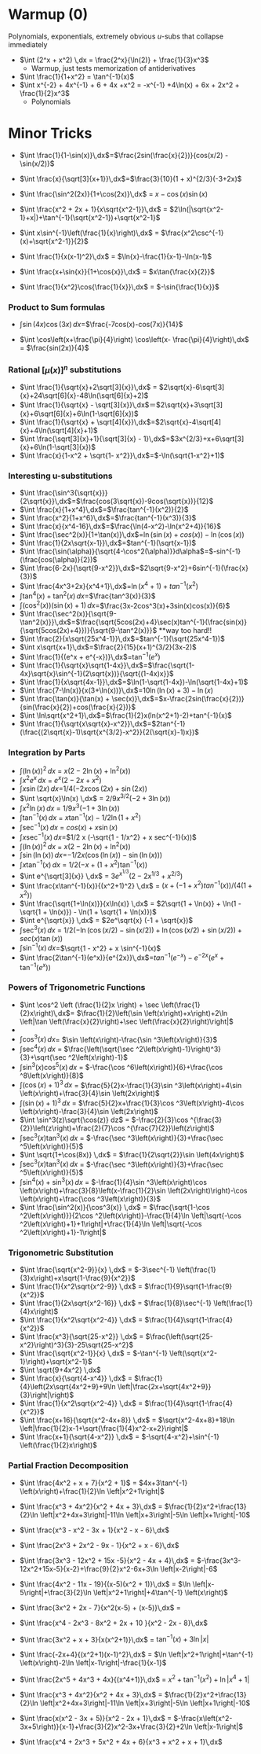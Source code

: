 # Warmup (0)
Polynomials, exponentials, extremely obvious $u$-subs that collapse immediately
- $\int (2^x + x^2) \,dx = \frac{2^x}{\ln(2)} + \frac{1}{3}x^3$
    - Warmup, just tests memorization of antiderivatives
- $\int \frac{1}{1+x^2} = \tan^{-1}(x)$
- $\int x^{-2} + 4x^{-1} + 6 + 4x +x^2 = -x^{-1} +4\ln(x) + 6x + 2x^2 + \frac{1}{2}x^3$
    - Polynomials


# Minor Tricks

- $\int \frac{1}{1-\sin(x)}\,dx$=$\frac{2sin(\frac{x}{2})}{cos(x/2) - \sin(x/2)}$
- $\int \frac{x}{\sqrt[3]{x+1}}\,dx$=$\frac{3}{10}(1 + x)^{2/3}(-3+2x)$
- $\int \frac{\sin^2(2x)}{1+\cos(2x)}\,dx$ = $x-\cos(x)\sin(x)$
- $\int \frac{x^2 + 2x + 1}{x\sqrt{x^2-1}}\,dx$ = $2\ln(|\sqrt{x^2-1}+x|)+\tan^{-1}(\sqrt{x^2-1})+\sqrt{x^2-1}$

- $\int x\sin^{-1}\left(\frac{1}{x}\right)\,dx$ = $\frac{x^2\csc^{-1}(x)+\sqrt{x^2-1}}{2}$
- $\int \frac{1}{x(x-1)^2}\,dx$ = $\ln{x}-\frac{1}{x-1}-\ln(x-1)$
- $\int \frac{x+\sin{x}}{1+\cos{x}}\,dx$ = $x\tan{\frac{x}{2}}$
- $\int \frac{1}{x^2}\cos{\frac{1}{x}}\,dx$ = $-\sin{\frac{1}{x}}$

### Product to Sum formulas
- $\int \sin(4x)\cos(3x)\,dx$=$\frac{-7cos(x)-cos(7x)}{14}$

- $\int \cos\left(x+\frac{\pi}{4}\right) \cos\left(x- \frac{\pi}{4}\right)\,dx$ = $\frac{sin(2x)}{4}$

### Rational $[\mu(x)]^n$ substitutions
- $\int \frac{1}{\sqrt{x}+2\sqrt[3]{x}}\,dx$ = $2\sqrt{x}-6\sqrt[3]{x}+24\sqrt[6]{x}-48\ln(\sqrt[6]{x}+2)$
- $\int \frac{1}{\sqrt{x} - \sqrt[3]{x}}\,dx$＝$2\sqrt{x}+3\sqrt[3]{x}+6\sqrt[6]{x}+6\ln(1-\sqrt[6]{x})$
- $\int \frac{1}{\sqrt{x} + \sqrt[4]{x}}\,dx$=$2\sqrt{x}-4\sqrt[4]{x}+4\ln(\sqrt[4]{x}+1)$
- $\int \frac{\sqrt[3]{x}+1}{\sqrt[3]{x} - 1}\,dx$=$3x^{2/3}+x+6\sqrt[3]{x}+6\ln(1-\sqrt[3]{x})$
- $\int \frac{x}{1-x^2 + \sqrt{1- x^2}}\,dx$=$-\ln(\sqrt{1-x^2}+1)$


### Interesting u-substitutions


- $\int \frac{\sin^3{\sqrt{x}}}{2\sqrt{x}}\,dx$=$\frac{cos(3\sqrt{x})-9cos(\sqrt{x})}{12}$
- $\int \frac{x}{1+x^4}\,dx$=$\frac{tan^{-1}(x^2)}{2}$
- $\int \frac{x^2}{1+x^6}\,dx$=$\frac{tan^{-1}(x^3)}{3}$
- $\int \frac{x}{x^4-16}\,dx$=$\frac{\ln(4-x^2)-\ln(x^2+4)}{16}$
- $\int \frac{\sec^2(x)}{1+\tan(x)}\,dx$=$\ln(\sin(x)+cos(x))-\ln(\cos(x))$
- $\int \frac{1}{2x\sqrt{x-1}}\,dx$=$tan^{-1}(\sqrt{x-1})$
- $\int \frac{\sin(\alpha)}{\sqrt{4-\cos^2(\alpha)}}d\alpha$=$-sin^{-1}(\frac{cos(\alpha)}{2})$
- $\int \frac{6-2x}{\sqrt{9-x^2}}\,dx$=$2\sqrt{9-x^2}+6sin^{-1}(\frac{x}{3})$
- $\int \frac{4x^3+2x}{x^4+1}\,dx$=$\ln(x^4+1)+tan^{-1}(x^2)$
- $\int \tan^4(x) + \tan^2(x)\,dx$=$\frac{tan^3(x)}{3}$
- $\int (\cos^2(x))(\sin(x) + 1)\,dx$=$\frac{3x-2cos^3(x)+3sin(x)cos(x)}{6}$
- $\int \frac{\sec^2(x)}{\sqrt{9-\tan^2(x)}}\,dx$=$\frac{\sqrt{5cos(2x)+4}\sec(x)tan^{-1}(\frac{sin(x)}{\sqrt{5cos(2x)+4}})}{\sqrt{9-\tan^2(x)}}$ **way too hard!!
- $\int \frac{2}{x\sqrt{25x^4-1}}\,dx$=$tan^{-1}(\sqrt{25x^4-1})$
- $\int x\sqrt{x+1}\,dx$=$\frac{2}{15}(x+1)^{3/2}(3x-2)$
- $\int \frac{1}{(e^x + e^{-x})}\,dx$=$\tan^{-1}(e^x)$
- $\int \frac{1}{\sqrt{x}\sqrt{1-4x}}\,dx$=$\frac{\sqrt{1-4x}\sqrt{x}\sin^{-1}(2\sqrt{x})}{\sqrt{(1-4x)x}}$
- $\int \frac{1}{x\sqrt{4x-1}}\,dx$=$\ln(1-\sqrt{1-4x})-\ln(\sqrt{1-4x}+1)$
- $\int \frac{7-\ln(x)}{x(3+\ln(x))}\,dx$=$10\ln(\ln(x)+3)-\ln(x)$
- $\int \frac{\tan(x)}{\tan(x) + \sec(x)}\,dx$=$x-\frac{2sin(\frac{x}{2})}{sin(\frac{x}{2})+cos(\frac{x}{2})}$
- $\int \ln\sqrt{x^2+1}\,dx$=$\frac{1}{2}x(ln(x^2+1)-2)+tan^{-1}(x)$
- $\int \frac{1}{\sqrt{x\sqrt{x}-x^2}}\,dx$=$2tan^{-1}(\frac{(2\sqrt{x}-1)\sqrt{x^{3/2}-x^2}}{2(\sqrt{x}-1)x})$

### Integration by Parts
- $\int (\ln(x))^2 \,dx$ = $x (2 - 2 \ln(x) + \ln^2(x))$
- $\int x^2e^x \,dx$ = $e^x (2 - 2 x + x^2)$
- $\int x\sin(2x) \,dx$=$1/4 (-2 x \cos(2 x) + \sin(2 x))$
- $\int \sqrt{x}\ln(x) \,dx$ = $2/9 x^{3/2} (-2 + 3 \ln(x))$
- $\int x^2\ln(x) \,dx$ = $1/9 x^3 (-1 + 3 \ln(x))$
- $\int \tan^{-1}(x) \,dx$ = $x \tan^{-1}(x) - 1/2 \ln(1 + x^2)$
- $\int \sec^{-1}(x) \,dx$ = ${cos(x) + x \sin(x)}$
- $\int x\sec^{-1}(x) \,dx$=$1/2 x (-\sqrt{1 - 1/x^2} + x sec^{-1}(x))$
- $\int (\ln(x))^2 \,dx$ = $x (2 - 2 \ln(x) + \ln^2(x))$
- $\int \sin(\ln(x)) \,dx$=$-1/2 x (\cos(\ln(x)) - \sin(\ln(x)))$
- $\int x\tan^{-1}(x) \,dx$ = $1/2 (-x + (1 + x^2) \tan^{-1}(x))$
- $\int e^{\sqrt[3]{x}} \,dx$ = $3e^{x^{1/3}} (2 - 2x^{1/3}+ x^{2/3})$
- $\int \frac{x\tan^{-1}(x)}{(x^2+1)^2} \,dx$ = $(x + (-1 + x^2)tan^{-1}(x))/(4 (1 + x^2))$
- $\int \frac{\sqrt{1+\ln(x)}}{x\ln(x)} \,dx$ = $2\sqrt{1 + \ln(x)} + \ln(1 - \sqrt{1 + \ln(x)}) - \ln(1 + \sqrt{1 + \ln(x)})$
- $\int e^{\sqrt{x}} \,dx$ = $2e^\sqrt{x} (-1 + \sqrt{x})$
- $\int \sec^3(x) \,dx$ = $1/2 (-\ln(\cos(x/2) - \sin(x/2)) + \ln(\cos(x/2) + \sin(x/2)) + sec(x) \tan(x))$
- $\int \sin^{-1}(x) \,dx$=$\sqrt{1 - x^2} + x \sin^{-1}(x)$
- $\int \frac{2\tan^{-1}(e^x)}{e^{2x}}\,dx$=$tan^{-1}(e^{-x}) - e^{-2x}(e^x + \tan^{-1}(e^x))$

### Powers of Trigonometric Functions

- $\int \cos^2 \left (\frac{1}{2}x \right) + \sec \left(\frac{1}{2}x\right)\,dx$= $\frac{1}{2}\left(\sin \left(x\right)+x\right)+2\ln \left|\tan \left(\frac{x}{2}\right)+\sec \left(\frac{x}{2}\right)\right|$
-
- $\int \cos^3(x) \,dx$= $\sin \left(x\right)-\frac{\sin ^3\left(x\right)}{3}$
- $\int \sec^4(x) \,dx$ = $\frac{\left(\sqrt{\sec ^2\left(x\right)-1}\right)^3}{3}+\sqrt{\sec ^2\left(x\right)-1}$
- $\int \sin^3(x)\cos^5(x) \,dx$ = $-\frac{\cos ^6\left(x\right)}{6}+\frac{\cos ^8\left(x\right)}{8}$
- $\int (\cos(x)+1)^3 \,dx$ = $\frac{5}{2}x-\frac{1}{3}\sin ^3\left(x\right)+4\sin \left(x\right)+\frac{3}{4}\sin \left(2x\right)$
- $\int (\sin(x)+1)^3 \,dx$ = $\frac{5}{2}x+\frac{1}{3}\cos ^3\left(x\right)-4\cos \left(x\right)-\frac{3}{4}\sin \left(2x\right)$
- $\int \sin^3(z)\sqrt{\cos(z)} dz$ = $-\frac{2}{3}\cos ^{\frac{3}{2}}\left(z\right)+\frac{2}{7}\cos ^{\frac{7}{2}}\left(z\right)$
- $\int \sec^3(x)\tan^3(x) \,dx$ = $-\frac{\sec ^3\left(x\right)}{3}+\frac{\sec ^5\left(x\right)}{5}$
- $\int \sqrt{1+\cos(8x)} \,dx$ = $\frac{1}{2\sqrt{2}}\sin \left(4x\right)$
- $\int \sec^3(x)\tan^3(x) \,dx$ = $-\frac{\sec ^3\left(x\right)}{3}+\frac{\sec ^5\left(x\right)}{5}$
- $\int \sin^4(x) + \sin^3(x) \,dx$ = $-\frac{1}{4}\sin ^3\left(x\right)\cos \left(x\right)+\frac{3}{8}\left(x-\frac{1}{2}\sin \left(2x\right)\right)-\cos \left(x\right)+\frac{\cos ^3\left(x\right)}{3}$
- $\int \frac{\sin^2(x)}{\cos^3(x)} \,dx$ = $\frac{\sqrt{1-\cos ^2\left(x\right)}}{2\cos ^2\left(x\right)}-\frac{1}{4}\ln \left|\sqrt{-\cos ^2\left(x\right)+1}+1\right|+\frac{1}{4}\ln \left|\sqrt{-\cos ^2\left(x\right)+1}-1\right|$

### Trigonometric Substitution


- $\int \frac{\sqrt{x^2-9}}{x} \,dx$ = $-3\sec^{-1} \left(\frac{1}{3}x\right)+x\sqrt{1-\frac{9}{x^2}}$
- $\int \frac{1}{x^2\sqrt{x^2-9}} \,dx$ = $\frac{1}{9}\sqrt{1-\frac{9}{x^2}}$
- $\int \frac{1}{2x\sqrt{x^2-16}} \,dx$ = $\frac{1}{8}\sec^{-1} \left(\frac{1}{4}x\right)$
- $\int \frac{1}{x^2\sqrt{x^2-4}} \,dx$ = $\frac{1}{4}\sqrt{1-\frac{4}{x^2}}$
- $\int \frac{x^3}{\sqrt{25-x^2}} \,dx$ = $\frac{\left(\sqrt{25-x^2}\right)^3}{3}-25\sqrt{25-x^2}$
- $\int \frac{\sqrt{x^2-1}}{x} \,dx$ = $-\tan^{-1} \left(\sqrt{x^2-1}\right)+\sqrt{x^2-1}$
- $\int \sqrt{9+4x^2} \,dx$
- $\int \frac{x}{\sqrt{4-x^4}} \,dx$ = $\frac{1}{4}\left(2x\sqrt{4x^2+9}+9\ln \left|\frac{2x+\sqrt{4x^2+9}}{3}\right|\right)$
- $\int \frac{1}{x^2\sqrt{x^2-4}} \,dx$ = $\frac{1}{4}\sqrt{1-\frac{4}{x^2}}$
- $\int \frac{x+16}{\sqrt{x^2-4x+8}} \,dx$ = $\sqrt{x^2-4x+8}+18\ln \left|\frac{1}{2}x-1+\sqrt{\frac{1}{4}x^2-x+2}\right|$
- $\int \frac{x+1}{\sqrt{4-x^2}} \,dx$ = $-\sqrt{4-x^2}+\sin^{-1} \left(\frac{1}{2}x\right)$





### Partial Fraction Decomposition

- $\int \frac{4x^2 + x + 7}{x^2 + 1}$ = $4x+3\tan^{-1} \left(x\right)+\frac{1}{2}\ln \left|x^2+1\right|$
- $\int \frac{x^3 + 4x^2}{x^2 + 4x + 3}\,dx$ = $\frac{1}{2}x^2+\frac{13}{2}\ln \left|x^2+4x+3\right|-11\ln \left|x+3\right|-5\ln \left|x+1\right|-10$
- $\int \frac{x^3 - x^2 - 3x + 1}{x^2 - x - 6}\,dx$
- $\int \frac{2x^3 + 2x^2 - 9x - 1}{x^2 + x - 6}\,dx$
- $\int \frac{3x^3 - 12x^2 + 15x -5}{x^2 - 4x + 4}\,dx$ = $-\frac{3x^3-12x^2+15x-5}{x-2}+\frac{9}{2}x^2-6x+3\ln \left|x-2\right|-6$

- $\int \frac{4x^2 - 11x - 19}{(x-5)(x^2 + 1)}\,dx$ = $\ln \left|x-5\right|+\frac{3}{2}\ln \left|x^2+1\right|+4\tan^{-1} \left(x\right)$
- $\int \frac{3x^2 + 2x - 7}{x^2(x-5) + (x-5)}\,dx$ =
- $\int \frac{x^4 - 2x^3 - 8x^2 + 2x + 10 }{x^2 - 2x - 8}\,dx$
- $\int \frac{3x^2 + x + 3}{x(x^2+1)}\,dx$ = $\tan^{-1} \left(x\right)+3\ln \left|x\right|$
- $\int \frac{-2x+4}{(x^2+1)(x-1)^2}\,dx$ = $\ln \left|x^2+1\right|+\tan^{-1} \left(x\right)-2\ln \left|x-1\right|-\frac{1}{x-1}$
- $\int \frac{2x^5 + 4x^3 + 4x}{(x^4+1)}\,dx$ = $x^2+\tan^{-1} \left(x^2\right)+\ln \left|x^4+1\right|$
- $\int \frac{x^3 + 4x^2}{x^2 + 4x + 3}\,dx$ = $\frac{1}{2}x^2+\frac{13}{2}\ln \left|x^2+4x+3\right|-11\ln \left|x+3\right|-5\ln \left|x+1\right|-10$
- $\int \frac{x(x^2 - 3x + 5)}{x^2 - 2x + 1}\,dx$ = $-\frac{x\left(x^2-3x+5\right)}{x-1}+\frac{3}{2}x^2-3x+\frac{3}{2}+2\ln \left|x-1\right|$
- $\int \frac{x^4 + 2x^3 + 5x^2 + 4x + 6}{x^3 + x^2 + x + 1}\,dx$
